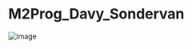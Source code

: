 # M2Prog_Davy_Sondervan


![image](https://github.com/user-attachments/assets/715e63a8-90b9-4eda-b8ed-a1a48b0bc6c3)

